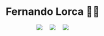 <div style="display: flex; justify-content: center;">
    <h1>Fernando Lorca 🐱‍💻</h1>
</div>

<div style="display: flex; gap: 20px; justify-content: center;">
    <a href="htts://google.com" target="_blank">
        <img src="https://img.shields.io/badge/Linkedin-0A66C2?style=for-the-badge&logo=linkedin&logoColor=white" />
    </a>
    <img src="https://img.shields.io/badge/repositories-181717?style=for-the-badge&logo=github&logoColor=white
    " />
    <img src="https://img.shields.io/badge/email-EA4335?style=for-the-badge&logo=gmail&logoColor=white" />
</div>
